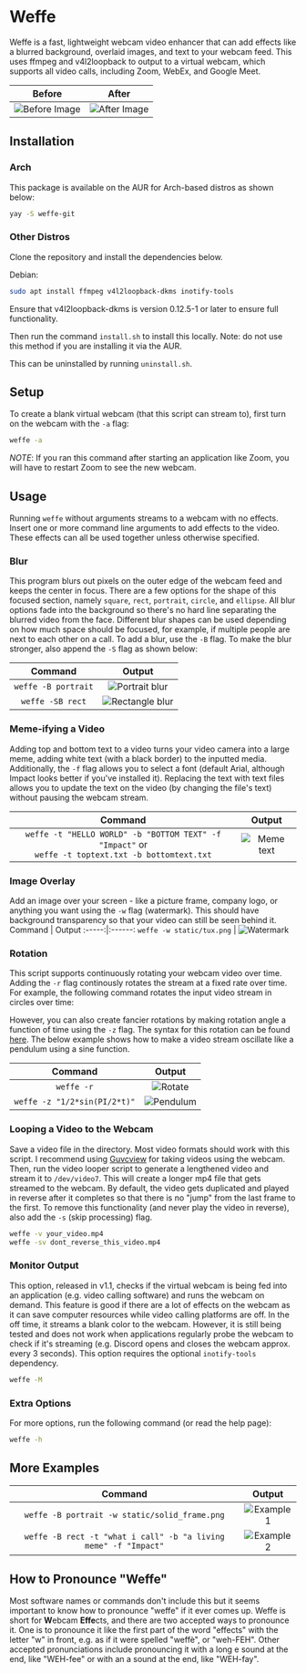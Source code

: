 # Weffe

Weffe is a fast, lightweight webcam video enhancer that can add effects like a blurred background, overlaid images, and text to your webcam feed. This uses ffmpeg and v4l2loopback to output to a virtual webcam, which supports all video calls, including Zoom, WebEx, and Google Meet.

Before | After
:-----:|:------:
![Before Image](demo/no_effect.png) | ![After Image](demo/example_1.png)

## Installation

### Arch
This package is available on the AUR for Arch-based distros as shown below:
```sh
yay -S weffe-git
```

### Other Distros
Clone the repository and install the dependencies below.

Debian:
```sh
sudo apt install ffmpeg v4l2loopback-dkms inotify-tools
```

Ensure that v4l2loopback-dkms is version 0.12.5-1 or later to ensure full functionality.

Then run the command `install.sh` to install this locally.
Note: do not use this method if you are installing it via the AUR.

This can be uninstalled by running `uninstall.sh`.

## Setup

To create a blank virtual webcam (that this script can stream to), first turn on the webcam with the `-a` flag:
```sh
weffe -a
```
_NOTE_: If you ran this command after starting an application like Zoom, you will have to restart Zoom to see the new webcam.

## Usage

Running `weffe` without arguments streams to a webcam with no effects. Insert one or more command line arguments to add effects to the video. These effects can all be used together unless otherwise specified.

### Blur

This program blurs out pixels on the outer edge of the webcam feed and keeps the center in focus. There are a few options for the shape of this focused section, namely `square`, `rect`, `portrait`, `circle`, and `ellipse`. All blur options fade into the background so there's no hard line separating the blurred video from the face. Different blur shapes can be used depending on how much space should be focused, for example, if multiple people are next to each other on a call. To add a blur, use the `-B` flag. To make the blur stronger, also append the `-S` flag as shown below:

Command | Output
:-----:|:------:
`weffe -B portrait` | ![Portrait blur](demo/blur_portrait.png)
`weffe -SB rect` | ![Rectangle blur](demo/blur_strong_rect.png)

### Meme-ifying a Video

Adding top and bottom text to a video turns your video camera into a large meme, adding white text (with a black border) to the inputted media. Additionally, the `-f` flag allows you to select a font (default Arial, although Impact looks better if you've installed it). Replacing the text with text files allows you to update the text on the video (by changing the file's text) without pausing the webcam stream.

Command | Output
:-----:|:------:
`weffe -t "HELLO WORLD" -b "BOTTOM TEXT" -f "Impact"` or <br /> `weffe -t toptext.txt -b bottomtext.txt` | ![Meme text](demo/meme_text.png)

### Image Overlay

Add an image over your screen - like a picture frame, company logo, or anything you want using the `-w` flag (watermark). This should have background transparency so that your video can still be seen behind it.
Command | Output
:-----:|:------:
`weffe -w static/tux.png` | ![Watermark](demo/with_tux.png)

### Rotation

This script supports continuously rotating your webcam video over time. Adding the `-r` flag continously rotates the stream at a fixed rate over time. For example, the following command rotates the input video stream in circles over time:

However, you can also create fancier rotations by making rotation angle a function of time using the `-z` flag. The syntax for this rotation can be found [here](https://ffmpeg.org/ffmpeg-all.html#Examples-136). The below example shows how to make a video stream oscillate like a pendulum using a sine function.

Command | Output
:-----:|:------:
`weffe -r` | ![Rotate](demo/rotate.png)
`weffe -z "1/2*sin(PI/2*t)"` | ![Pendulum](demo/pendulum.png)


### Looping a Video to the Webcam

Save a video file in the directory. Most video formats should work with this script. I recommend using [Guvcview](http://guvcview.sourceforge.net/) for taking videos using the webcam.  
Then, run the video looper script to generate a lengthened video and stream it to `/dev/video7`. This will create a longer mp4 file that gets streamed to the webcam. By default, the video gets duplicated and played in reverse after it completes so that there is no "jump" from the last frame to the first. To remove this functionality (and never play the video in reverse), also add the `-s` (skip processing) flag.
```sh
weffe -v your_video.mp4
weffe -sv dont_reverse_this_video.mp4
```

### Monitor Output

This option, released in v1.1, checks if the virtual webcam is being fed into an application (e.g. video calling software) and runs the webcam on demand. This feature is good if there are a lot of effects on the webcam as it can save computer resources while video calling platforms are off. In the off time, it streams a blank color to the webcam. However, it is still being tested and does not work when applications regularly probe the webcam to check if it's streaming (e.g. Discord opens and closes the webcam approx. every 3 seconds). This option requires the optional `inotify-tools` dependency.

```sh
weffe -M
```

### Extra Options

For more options, run the following command (or read the help page):
```sh
weffe -h
```

## More Examples

Command | Output
:-----:|:------:
`weffe -B portrait -w static/solid_frame.png` | ![Example 1](demo/example_1.png)
`weffe -B rect -t "what i call" -b "a living meme" -f "Impact"` | ![Example 2](demo/example_2.png)

## How to Pronounce "Weffe"

Most software names or commands don't include this but it seems important to know how to pronounce "weffe" if it ever comes up. Weffe is short for **W**ebcam **Effe**cts, and there are two accepted ways to pronounce it. One is to pronounce it like the first part of the word "effects" with the letter "w" in front, e.g. as if it were spelled "weffè", or "weh-FEH". Other accepted pronunciations include pronouncing it with a long e sound at the end, like "WEH-fee" or with an a sound at the end, like "WEH-fay".
